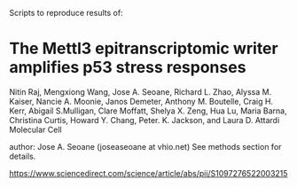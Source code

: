 Scripts to reproduce results of:
# The Mettl3 epitranscriptomic writer amplifies p53 stress responses
Nitin Raj, Mengxiong Wang, Jose A. Seoane, Richard L. Zhao, Alyssa M. Kaiser, Nancie A. Moonie, Janos Demeter, Anthony M. Boutelle, Craig H. Kerr, Abigail S.Mulligan, Clare Moffatt, Shelya X. Zeng, Hua Lu, Maria Barna, Christina Curtis, Howard Y. Chang, Peter. K. Jackson, and Laura D. Attardi
Molecular Cell

author: Jose A. Seoane (joseaseoane at vhio.net)
See methods section for details.

https://www.sciencedirect.com/science/article/abs/pii/S1097276522003215

